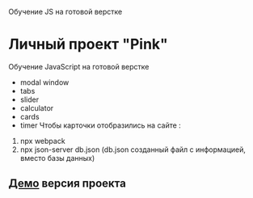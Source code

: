 Обучение JS на готовой верстке

# **Личный проект "Pink"**
Обучение JavaScript на готовой верстке
- modal window
- tabs
- slider
- calculator
- cards
- timer
Чтобы карточки отобразились на сайте :
1) npx webpack
2) npx json-server db.json (db.json созданный файл с информацией, вместо базы данных)

## [Демо](https://lisan4.github.io/Food/) версия проекта
